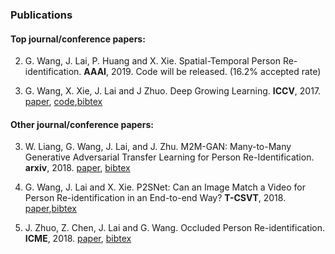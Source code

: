 ### **Publications**



#### Top journal/conference papers:

2. G. Wang, J. Lai, P. Huang and X. Xie. Spatial-Temporal Person Re-identification. **AAAI**, 2019.  Code will be released.  (16.2% accepted rate)

1. G. Wang, X. Xie, J. Lai and J Zhuo. Deep Growing Learning. **ICCV**, 2017. [paper](http://openaccess.thecvf.com/content_ICCV_2017/papers/Wang_Deep_Growing_Learning_ICCV_2017_paper.pdf), [code](https://github.com/Wanggcong/Deep-growing-learning),[bibtex](https://github.com/Wanggcong/Wanggcong.github.io/blob/master/cites/dgl.txt)  



#### Other journal/conference papers:

3. W. Liang, G. Wang, J. Lai, and J. Zhu. M2M-GAN: Many-to-Many Generative Adversarial Transfer Learning for Person Re-Identification.  **arxiv**, 2018. [paper](https://arxiv.org/pdf/1811.03768.pdf), [bibtex](https://github.com/Wanggcong/Wanggcong.github.io/blob/master/cites/m2m.txt)

2. G. Wang, J. Lai and X. Xie. P2SNet: Can an Image Match a Video for Person Re-identification in an End-to-end Way? **T-CSVT**, 2018. [paper](https://github.com/Wanggcong/Wanggcong.github.io/blob/master/papers/P2SNet.pdf),[bibtex](https://github.com/Wanggcong/Wanggcong.github.io/blob/master/cites/p2snet.txt)

1. J. Zhuo, Z. Chen, J. Lai and G. Wang. Occluded Person Re-identification. **ICME**, 2018. [paper](https://arxiv.org/abs/1804.02792), [bibtex](https://github.com/Wanggcong/Wanggcong.github.io/blob/master/cites/opr.txt)  

